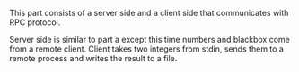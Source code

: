 This part consists of a server side and a client side that communicates with RPC protocol.

Server side is similar to part a except this time numbers and blackbox come from a remote client.
Client takes two integers from stdin, sends them to a remote process and writes the result to a file.
